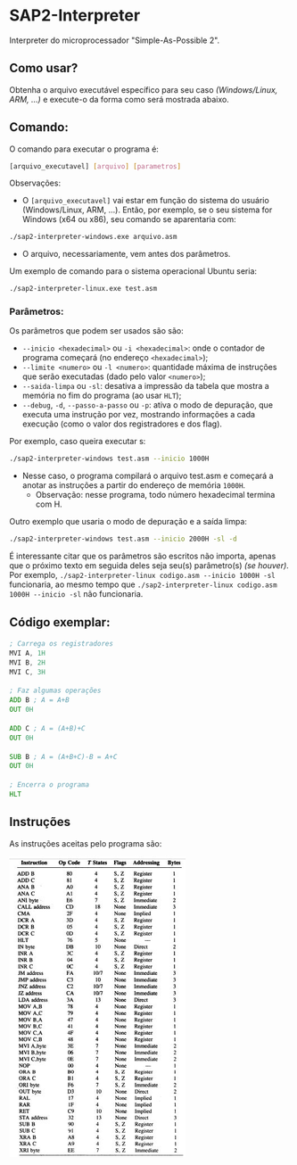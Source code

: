 # SAP2-Interpreter
Interpreter do microprocessador "Simple-As-Possible 2".

## Como usar?
Obtenha o arquivo executável específico para seu caso _(Windows/Linux, ARM, ...)_ e execute-o da
forma como será mostrada abaixo.

## Comando:
O comando para executar o programa é: 
```bash
[arquivo_executavel] [arquivo] [parametros]
```
Observações:
- O `[arquivo_executavel]` vai estar em função do sistema do usuário (Windows/Linux, ARM, ...).
Então, por exemplo, se o seu sistema for Windows (x64 ou x86), seu comando se aparentaria com:
```bash
./sap2-interpreter-windows.exe arquivo.asm
```
- O arquivo, necessariamente, vem antes dos parâmetros.

Um exemplo de comando para o sistema operacional Ubuntu seria:
```bash
./sap2-interpreter-linux.exe test.asm
```

### Parâmetros:
Os parâmetros que podem ser usados são são:
- `--inicio <hexadecimal>`  ou `-i <hexadecimal>`: onde o contador de programa começará (no endereço `<hexadecimal>`);
- `--limite <numero>` ou `-l <numero>`: quantidade máxima de instruções que serão executadas (dado pelo valor `<numero>`);
- `--saida-limpa` ou `-sl`: desativa a impressão da tabela que mostra a memória no fim do programa (ao usar `HLT`);
- `--debug`, `-d`, `--passo-a-passo` ou `-p`: ativa o modo de depuração, que executa uma instrução 
por vez, mostrando informações a cada execução (como o valor dos registradores e dos flag).

Por exemplo, caso queira executar s:
```bash
./sap2-interpreter-windows test.asm --inicio 1000H
```
- Nesse caso, o programa compilará o arquivo test.asm e começará a anotar as instruções a
  partir do endereço de memória `1000H`.
    - Observação: nesse programa, todo número hexadecimal termina com H.

Outro exemplo que usaria o modo de depuração e a saída limpa:
```bash
./sap2-interpreter-windows test.asm --inicio 2000H -sl -d
```

É interessante citar que os parâmetros são escritos não importa, apenas que o próximo texto em
seguida deles seja seu(s) parâmetro(s) _(se houver)_. 
Por exemplo,
`
./sap2-interpreter-linux codigo.asm --inicio 1000H -sl
`
funcionaria, ao mesmo tempo que
`
./sap2-interpreter-linux codigo.asm 1000H --inicio -sl
`
não funcionaria.


## Código exemplar:
```asm
; Carrega os registradores
MVI A, 1H
MVI B, 2H
MVI C, 3H

; Faz algumas operações
ADD B ; A = A+B
OUT 0H

ADD C ; A = (A+B)+C
OUT 0H

SUB B ; A = (A+B+C)-B = A+C
OUT 0H

; Encerra o programa
HLT
```

## Instruções
As instruções aceitas pelo programa são: 

![Codigos_de_Operacao.jpeg](SAP2/Codigos_de_Operacao.jpeg)

